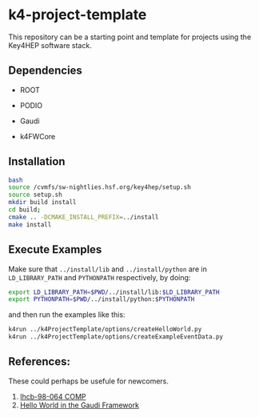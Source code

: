 # k4-project-template


This repository can be a starting point and template for projects using the Key4HEP software stack.


## Dependencies

* ROOT

* PODIO

* Gaudi

* k4FWCore

## Installation


``` bash
bash
source /cvmfs/sw-nightlies.hsf.org/key4hep/setup.sh
source setup.sh
mkdir build install
cd build;
cmake .. -DCMAKE_INSTALL_PREFIX=../install
make install
```

## Execute Examples

Make sure that `../install/lib` and `../install/python` are in `LD_LIBRARY_PATH`
and `PYTHONPATH` respectively, by doing:
``` bash
export LD_LIBRARY_PATH=$PWD/../install/lib:$LD_LIBRARY_PATH
export PYTHONPATH=$PWD/../install/python:$PYTHONPATH
```
and then run the examples like this:

``` bash
k4run ../k4ProjectTemplate/options/createHelloWorld.py
k4run ../k4ProjectTemplate/options/createExampleEventData.py
```


## References:
These could perhaps be usefule for newcomers.
1. [lhcb-98-064 COMP](https://cds.cern.ch/record/691746/files/lhcb-98-064.pdf)
2. [Hello World in the Gaudi Framework](https://lhcb.github.io/DevelopKit/02a-gaudi-helloworld)
